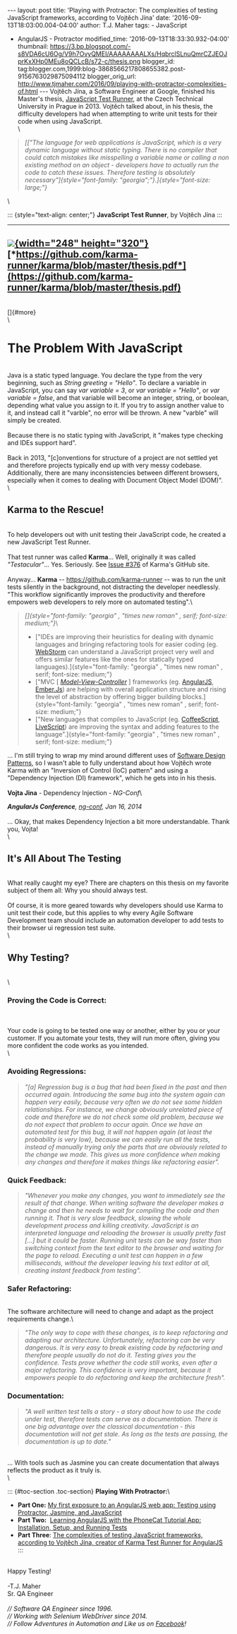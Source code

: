 \-\-- layout: post title: \'Playing with Protractor: The complexities of
testing JavaScript frameworks, according to Vojtěch Jína\' date:
\'2016-09-13T18:03:00.004-04:00\' author: T.J. Maher tags: - JavaScript
- AngularJS - Protractor modified\_time:
\'2016-09-13T18:33:30.932-04:00\' thumbnail:
https://3.bp.blogspot.com/-s8VDA6cU6Og/V9h7OvyQMEI/AAAAAAAALXs/HqbrclSLnuQmrCZJEOJprKxXHp0MEu8oQCLcB/s72-c/thesis.png
blogger\_id:
tag:blogger.com,1999:blog-3868566217808655382.post-9156763029875094112
blogger\_orig\_url:
http://www.tjmaher.com/2016/09/playing-with-protractor-complexities-of.html
\-\-- Vojtěch Jína, a Software Engineer at Google, finished his
Master\'s thesis, [JavaScript Test
Runner](https://github.com/karma-runner/karma/blob/master/thesis.pdf),
at the Czech Technical University in Prague in 2013. Vojtěch talked
about, in his thesis, the difficulty developers had when attempting to
write unit tests for their code when using JavaScript.\
\

> *[[\"The language for web applications is JavaScript, which is a very
> dynamic language without static typing. There is no compiler that
> could catch mistakes like misspelling a variable name or calling a non
> existing method on an object - developers have to actually run the
> code to catch these issues. Therefore testing is absolutely
> necessary\"]{style="font-family: "georgia";"}.]{style="font-size: large;"}*

\

::: {style="text-align: center;"}
**JavaScript Test Runner**, by Vojtěch Jína
:::

  ------------------------------------------------------------------------------------------------------------------------------------------------------------------------------------------------------------------------------------------------------------------------------
   [![](https://3.bp.blogspot.com/-s8VDA6cU6Og/V9h7OvyQMEI/AAAAAAAALXs/HqbrclSLnuQmrCZJEOJprKxXHp0MEu8oQCLcB/s320/thesis.png){width="248" height="320"}](https://3.bp.blogspot.com/-s8VDA6cU6Og/V9h7OvyQMEI/AAAAAAAALXs/HqbrclSLnuQmrCZJEOJprKxXHp0MEu8oQCLcB/s1600/thesis.png)
                                                                          [*https://github.com/karma-runner/karma/blob/master/thesis.pdf*](https://github.com/karma-runner/karma/blob/master/thesis.pdf)
  ------------------------------------------------------------------------------------------------------------------------------------------------------------------------------------------------------------------------------------------------------------------------------

\
[]{#more}\
\

The Problem With JavaScript
===========================

\
Java is a static typed language. You declare the type from the very
beginning, such as *String greeting = \"Hello\"*. To declare a variable
in JavaScript, you can say *var variable = 3*, or *var variable =
\"Hello\"*, or *var variable = false*, and that variable will become an
integer, string, or boolean, depending what value you assign to it. If
you try to assign another value to it, and instead call it \"varble\",
no error will be thrown. A new \"varble\" will simply be created.\
\
Because there is no static typing with JavaScript, it \"makes type
checking and IDEs support hard\".\
\
Back in 2013, \"\[c\]onventions for structure of a project are not
settled yet and therefore projects typically end up with very messy
codebase. Additionally, there are many inconsistencies between different
browsers, especially when it comes to dealing with Document Object Model
(DOM)\".\
\

Karma to the Rescue!
--------------------

\
To help developers out with unit testing their JavaScript code, he
created a new JavaScript Test Runner.\
\
That test runner was called **Karma**\... Well, originally it was called
*\"Testacular\"*\... Yes. Seriously. See [Issue
\#376](https://github.com/karma-runner/karma/issues/376) of Karma\'s
GitHub site.\
\
Anyway\... **Karma** \-- <https://github.com/karma-runner> \-- was to
run the unit tests silently in the background, not distracting the
developer needlessly. \"This workflow significantly improves the
productivity and therefore empowers web developers to rely more on
automated testing\".\

> *[]{style="font-family: "georgia" , "times new roman" , serif; font-size: medium;"}*\
>
> -   [\"IDEs are improving their heuristics for dealing with dynamic
>     languages and bringing refactoring tools for easier coding (eg.
>     [WebStorm](https://www.jetbrains.com/webstorm/) can understand a
>     JavaScript project very well and offers similar features like the
>     ones for statically typed
>     languages).]{style="font-family: "georgia" , "times new roman" , serif; font-size: medium;"}
> -   [\"MVC \[
>     [*Model-View-Controller*](https://en.wikipedia.org/wiki/Model%E2%80%93view%E2%80%93controller)
>     \] frameworks (eg. [AngularJS](https://angularjs.org/),
>     [Ember.Js](http://emberjs.com/)) are helping with overall
>     application structure and rising the level of abstraction by
>     offering bigger building
>     blocks.]{style="font-family: "georgia" , "times new roman" , serif; font-size: medium;"}
> -   [\"New languages that compiles to JavaScript (eg.
>     [CoffeeScript](http://coffeescript.org/),
>     [LiveScript](http://livescript.net/)) are improving the syntax and
>     adding features to the
>     language\".]{style="font-family: "georgia" , "times new roman" , serif; font-size: medium;"}
>
\... I\'m still trying to wrap my mind around different uses of
[Software Design
Patterns](http://www.tjmaher.com/search/label/Design%20Pattern), so I
wasn\'t able to fully understand about how Vojtěch wrote Karma with an
\"Inversion of Control (IoC) pattern\" and using a \"Dependency
Injection (DI) framework\", which he gets into in his thesis.\
\
**Vojta Jina** - Dependency Injection - *NG-Conf*\

***AngularJs Conference**, [ng-conf](http://www.ng-conf.org/), Jan 16,
2014*\
\
\... Okay, that makes Dependency Injection a bit more understandable.
Thank you, Vojta!\
\

It\'s All About The Testing
---------------------------

\
What really caught my eye? There are chapters on this thesis on my
favorite subject of them all: Why you should always test.\
\
Of course, it is more geared towards why developers should use Karma to
unit test their code, but this applies to why every Agile Software
Development team should include an automation developer to add tests to
their browser ui regression test suite.\
\

Why Testing?
------------

\
\

### Proving the Code is Correct:

\
\
Your code is going to be tested one way or another, either by you or
your customer. If you automate your tests, they will run more often,
giving you more confident the code works as you intended.\
\

### Avoiding Regressions: 

> *\"\[a\] Regression bug is a bug that had been fixed in the past and
> then occurred again. Introducing the same bug into the system again
> can happen very easily, because very often we do not see some hidden
> relationships. For instance, we change obviously unrelated piece of
> code and therefore we do not check some old problem, because we do not
> expect that problem to occur again. Once we have an automated test for
> this bug, it will not happen again (at least the probability is very
> low), because we can easily run all the tests, instead of manually
> trying only the parts that are obviously related to the change we
> made. This gives us more confidence when making any changes and
> therefore it makes things like refactoring easier\".*

### Quick Feedback:

> *\"Whenever you make any changes, you want to immediately see the
> result of that change. When writing software the developer makes a
> change and then he needs to wait for compiling the code and then
> running it. That is very slow feedback, slowing the whole development
> process and killing creativity. JavaScript is an interpreted language
> and reloading the browser is usually pretty fast \[\...\] but it could
> be faster. Running unit tests can be way faster than switching context
> from the text editor to the browser and waiting for the page to
> reload. Executing a unit test can happen in a few milliseconds,
> without the developer leaving his text editor at all, creating instant
> feedback from testing\".*

### Safer Refactoring:

\
The software architecture will need to change and adapt as the project
requirements change.\

> *\"The only way to cope with these changes, is to keep refactoring and
> adapting our architecture. Unfortunately, refactoring can be very
> dangerous. It is very easy to break existing code by refactoring and
> therefore people usually do not do it. Testing gives you the
> confidence. Tests prove whether the code still works, even after a
> major refactoring. This confidence is very important, because it
> empowers people to do refactoring and keep the architecture fresh\".*

### Documentation:

> *\"A well written test tells a story - a story about how to use the
> code under test, therefore tests can serve as a documentation. There
> is one big advantage over the classical documentation - this
> documentation will not get stale. As long as the tests are passing,
> the documentation is up to date.\"*

\
\... With tools such as Jasmine you can create documentation that always
reflects the product as it truly is.\
\

::: {#toc-section .toc-section}
**Playing With Protractor:**\

-   **Part One:** [My first exposure to an AngularJS web app: Testing
    using Protractor, Jasmine, and
    JavaScript](http://www.tjmaher.com/2016/09/playing-with-protractor-testing.html)
-   **Part Two:**  [Learning AngularJS with the PhoneCat Tutorial App:
    Installation, Setup, and Running
    Tests](http://www.tjmaher.com/2016/09/playing-with-protractor-learning.html)
-   **Part Three**: [The complexities of testing JavaScript frameworks,
    according to Vojtěch Jína, creator of Karma Test Runner for
    AngularJS](http://www.tjmaher.com/2016/09/playing-with-protractor-complexities-of.html)
:::

\
Happy Testing!\
\
-T.J. Maher\
Sr. QA Engineer\
\
*// Software QA Engineer since 1996.\
// Working with Selenium WebDriver since 2014.\
// Follow Adventures in Automation and Like us on
[Facebook](https://www.facebook.com/AdventuresInAutomation/)!*
